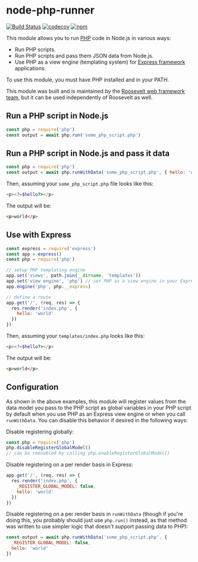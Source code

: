 # node-php-runner

[![Build Status](https://github.com/rooseveltframework/express-php-view-engine/workflows/CI/badge.svg
)](https://github.com/rooseveltframework/express-php-view-engine/actions?query=workflow%3ACI) [![codecov](https://codecov.io/gh/rooseveltframework/express-php-view-engine/branch/master/graph/badge.svg)](https://codecov.io/gh/rooseveltframework/express-php-view-engine) [![npm](https://img.shields.io/npm/v/php.svg)](https://www.npmjs.com/package/php)

This module allows you to run [PHP](https://php.net) code in Node.js in various ways:

- Run PHP scripts.
- Run PHP scripts and pass them JSON data from Node.js.
- Use PHP as a view engine (templating system) for [Express framework](https://expressjs.com) applications.

To use this module, you must have PHP installed and in your PATH.

This module was built and is maintained by the [Roosevelt web framework](https://github.com/rooseveltframework/roosevelt) [team](https://github.com/orgs/rooseveltframework/people), but it can be used independently of Roosevelt as well.

## Run a PHP script in Node.js

```javascript
const php = require('php')
const output = await php.run('some_php_script.php')
```

## Run a PHP script in Node.js and pass it data

```javascript
const php = require('php')
const output = await php.runWithData('some_php_script.php', { hello: 'world' })
```

Then, assuming your `some_php_script.php` file looks like this:

```php
<p><?=$hello?></p>
```

The output will be:

```html
<p>world</p>
```

## Use with Express

```js
const express = require('express')
const app = express()
const php = require('php')

// setup PHP templating engine
app.set('views', path.join(__dirname, 'templates'))
app.set('view engine', 'php') // set PHP as a view engine in your Express app
app.engine('php', php.__express)

// define a route
app.get('/', (req, res) => {
  res.render('index.php', {
    hello: 'world'
  })
})
```

Then, assuming your `templates/index.php` looks like this:

```php
<p><?=$hello?></p>
```

The output will be:

```html
<p>world</p>
```

## Configuration

As shown in the above examples, this module will register values from the data model you pass to the PHP script as global variables in your PHP script by default when you use PHP as an Express view engine or when you call `runWithData`. You can disable this behavior if desired in the following ways:

Disable registering globally:

```js
const php = require('php')
php.disableRegisterGlobalModel()
// can be reenabled by calling php.enableRegisterGlobalModel()
```

Disable registering on a per render basis in Express:

```js
app.get('/', (req, res) => {
  res.render('index.php', {
    _REGISTER_GLOBAL_MODEL: false,
    hello: 'world'
  })
})
```

Disable registering on a per render basis in `runWithData` (though if you're doing this, you probably should just use `php.run()` instead, as that method was written to use simpler logic that doesn't support passing data to PHP):

```js
const output = await php.runWithData('some_php_script.php', { 
  _REGISTER_GLOBAL_MODEL: false,
  hello: 'world'
})
```

